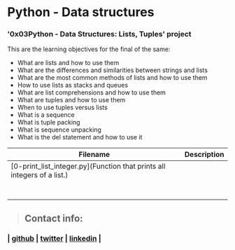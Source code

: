 # Python - Data structures

### '0x03Python - Data Structures: Lists, Tuples' project

This are the learning objectives for the final of the same:

* What are lists and how to use them
* What are the differences and similarities between strings and lists
* What are the most common methods of lists and how to use them
* How to use lists as stacks and queues
* What are list comprehensions and how to use them
* What are tuples and how to use them
* When to use tuples versus lists
* What is a sequence
* What is tuple packing
* What is sequence unpacking
* What is the del statement and how to use it

| Filename | Description |
|------------|-------------------|
|[0-print_list_integer.py](Function that prints all integers of a list.)||
|[]()||
|[]()||
|[]()||
|[]()||
|[]()||
|[]()||
|[]()||

> ## Contact info:
### | [github](https://github.com/sashaveloz) | [twitter](https://twitter.com/velozsasha) | [linkedin](https://www.linkedin.com/in/sasha-veloz-6512001b0/) | 
